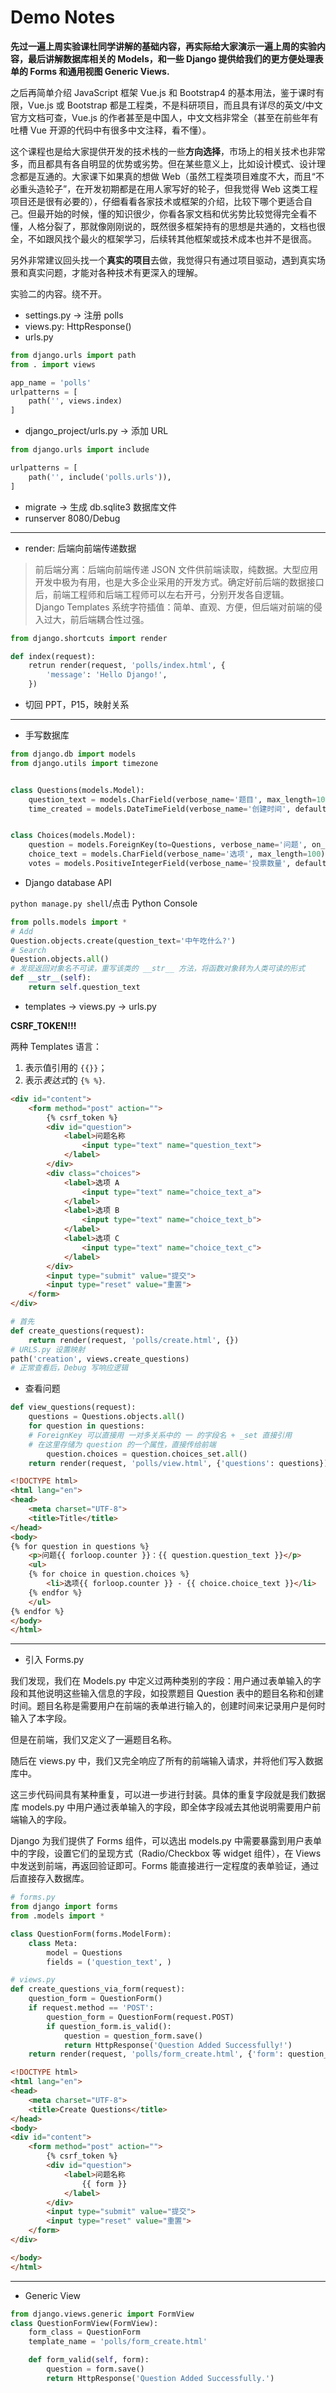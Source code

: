 # Demo Notes

**先过一遍上周实验课杜同学讲解的基础内容，再实际给大家演示一遍上周的实验内容，最后讲解数据库相关的 Models，和一些 Django 提供给我们的更方便处理表单的 Forms 和通用视图 Generic Views.**  

之后再简单介绍 JavaScript 框架 Vue.js 和 Bootstrap4 的基本用法，鉴于课时有限，Vue.js 或 Bootstrap 都是工程类，不是科研项目，而且具有详尽的英文/中文官方文档可查，Vue.js 的作者甚至是中国人，中文文档非常全（甚至在前些年有吐槽 Vue 开源的代码中有很多中文注释，看不懂）。

这个课程也是给大家提供开发的技术栈的一些**方向选择**，市场上的相关技术也非常多，而且都具有各自明显的优势或劣势。但在某些意义上，比如设计模式、设计理念都是互通的。大家课下如果真的想做 Web（虽然工程类项目难度不大，而且“不必重头造轮子”，在开发初期都是在用人家写好的轮子，但我觉得 Web 这类工程项目还是很有必要的），仔细看看各家技术或框架的介绍，比较下哪个更适合自己。但最开始的时候，懂的知识很少，你看各家文档和优劣势比较觉得完全看不懂，人格分裂了，那就像刚刚说的，既然很多框架持有的思想是共通的，文档也很全，不如跟风找个最火的框架学习，后续转其他框架或技术成本也并不是很高。

另外非常建议回头找一个**真实的项目**去做，我觉得只有通过项目驱动，遇到真实场景和真实问题，才能对各种技术有更深入的理解。

实验二的内容。绕不开。

* settings.py -> 注册 polls
* views.py: HttpResponse()
* urls.py

```python
from django.urls import path
from . import views

app_name = 'polls'
urlpatterns = [
    path('', views.index)
]
```

* django_project/urls.py -> 添加 URL

```python
from django.urls import include

urlpatterns = [
    path('', include('polls.urls')),
]
```

* migrate -> 生成 db.sqlite3 数据库文件
* runserver 8080/Debug

**************

* render: 后端向前端传递数据

> 前后端分离：后端向前端传递 JSON 文件供前端读取，纯数据。大型应用开发中极为有用，也是大多企业采用的开发方式。确定好前后端的数据接口后，前端工程师和后端工程师可以左右开弓，分别开发各自逻辑。  
> Django Templates 系统字符插值：简单、直观、方便，但后端对前端的侵入过大，前后端耦合性过强。

```python
from django.shortcuts import render

def index(request):
    retrun render(request, 'polls/index.html', {
        'message': 'Hello Django!',
    })
```

* 切回 PPT，P15，映射关系

**************

* 手写数据库

```python
from django.db import models
from django.utils import timezone


class Questions(models.Model):
    question_text = models.CharField(verbose_name='题目', max_length=100)
    time_created = models.DateTimeField(verbose_name='创建时间', default=timezone.now, editable=False)


class Choices(models.Model):
    question = models.ForeignKey(to=Questions, verbose_name='问题', on_delete=models.CASCADE)
    choice_text = models.CharField(verbose_name='选项', max_length=100)
    votes = models.PositiveIntegerField(verbose_name='投票数量', default=0)
```

* Django database API

`python manage.py shell`/点击 Python Console

```python
from polls.models import *
# Add
Question.objects.create(question_text='中午吃什么?')
# Search
Question.objects.all()
# 发现返回对象名不可读，重写该类的 __str__ 方法，将函数对象转为人类可读的形式
def __str__(self):
    return self.question_text
```

* templates -> views.py -> urls.py

**CSRF_TOKEN!!!**

两种 Templates 语言：

1. 表示值引用的 `{{}}`；
2. 表示*表达式*的 `{% %}`.

```html
<div id="content">
    <form method="post" action="">
        {% csrf_token %}
        <div id="question">
            <label>问题名称
                <input type="text" name="question_text">
            </label>
        </div>
        <div class="choices">
            <label>选项 A
                <input type="text" name="choice_text_a">
            </label>
            <label>选项 B
                <input type="text" name="choice_text_b">
            </label>
            <label>选项 C
                <input type="text" name="choice_text_c">
            </label>
        </div>
        <input type="submit" value="提交">
        <input type="reset" value="重置">
    </form>
</div>
```

```python
# 首先
def create_questions(request):
    return render(request, 'polls/create.html', {})
# URLS.py 设置映射
path('creation', views.create_questions)
# 正常查看后，Debug 写响应逻辑
```

* 查看问题

```python
def view_questions(request):
    questions = Questions.objects.all()
    for question in questions:
    # ForeignKey 可以直接用 一对多关系中的 一 的字段名 + _set 直接引用
    # 在这里存储为 question 的一个属性，直接传给前端
        question.choices = question.choices_set.all()
    return render(request, 'polls/view.html', {'questions': questions})
```

```html
<!DOCTYPE html>
<html lang="en">
<head>
    <meta charset="UTF-8">
    <title>Title</title>
</head>
<body>
{% for question in questions %}
    <p>问题{{ forloop.counter }}：{{ question.question_text }}</p>
    <ul>
    {% for choice in question.choices %}
        <li>选项{{ forloop.counter }} - {{ choice.choice_text }}</li>
    {% endfor %}
    </ul>
{% endfor %}
</body>
</html>
```

**************

* 引入 Forms.py

我们发现，我们在 Models.py 中定义过两种类别的字段：用户通过表单输入的字段和其他说明这些输入信息的字段，如投票题目 Question 表中的题目名称和创建时间。题目名称是需要用户在前端的表单进行输入的，创建时间来记录用户是何时输入了本字段。

但是在前端，我们又定义了一遍题目名称。

随后在 views.py 中，我们又完全响应了所有的前端输入请求，并将他们写入数据库中。

这三步代码间具有某种重复，可以进一步进行封装。具体的重复字段就是我们数据库 models.py 中用户通过表单输入的字段，即全体字段减去其他说明需要用户前端输入的字段。

Django 为我们提供了 Forms 组件，可以选出 models.py 中需要暴露到用户表单中的字段，设置它们的呈现方式（Radio/Checkbox 等 widget 组件），在 Views 中发送到前端，再返回验证即可。Forms 能直接进行一定程度的表单验证，通过后直接存入数据库。

```python
# forms.py
from django import forms
from .models import *

class QuestionForm(forms.ModelForm):
    class Meta:
        model = Questions
        fields = ('question_text', )

# views.py
def create_questions_via_form(request):
    question_form = QuestionForm()
    if request.method == 'POST':
        question_form = QuestionForm(request.POST)
        if question_form.is_valid():
            question = question_form.save()
            return HttpResponse('Question Added Successfully!')
    return render(request, 'polls/form_create.html', {'form': question_form})
```

```html
<!DOCTYPE html>
<html lang="en">
<head>
    <meta charset="UTF-8">
    <title>Create Questions</title>
</head>
<body>
<div id="content">
    <form method="post" action="">
        {% csrf_token %}
        <div id="question">
            <label>问题名称
                {{ form }}
            </label>
        </div>
        <input type="submit" value="提交">
        <input type="reset" value="重置">
    </form>
</div>

</body>
</html>
```

**************

* Generic View

```python
from django.views.generic import FormView
class QuestionFormView(FormView):
    form_class = QuestionForm
    template_name = 'polls/form_create.html'

    def form_valid(self, form):
        question = form.save()
        return HttpResponse('Question Added Successfully.')
```
